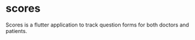 # scores

Scores is a flutter application to track question forms for both doctors and patients.


## 

